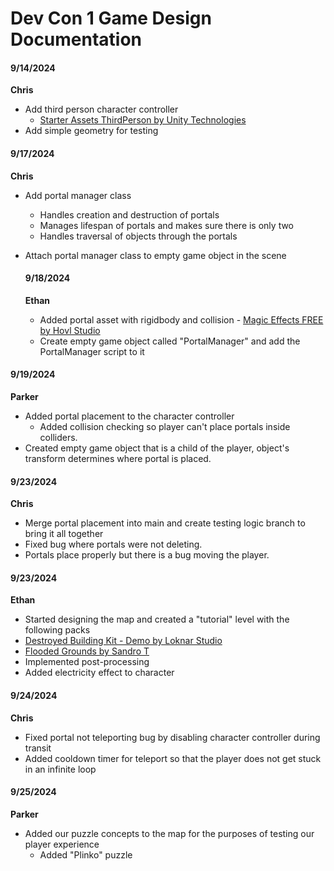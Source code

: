 
# Dev Con 1 Game Design Documentation  

#### 9/14/2024  

**Chris**  
- Add third person character controller  
	- [Starter Assets ThirdPerson by Unity Technologies](https://assetstore.unity.com/packages/essentials/starter-assets-thirdperson-updates-in-new-charactercontroller-pa-196526)
- Add simple geometry for testing  

#### 9/17/2024  

**Chris**  
- Add portal manager class  
	- Handles creation and destruction of portals  
	- Manages lifespan of portals and makes sure there is only two  
	- Handles traversal of objects through the portals  
- Attach portal manager class to empty game object in the scene

  #### 9/18/2024

  **Ethan**
  - Added portal asset with rigidbody and collision
    	- [Magic Effects FREE by Hovl Studio](https://assetstore.unity.com/packages/vfx/particles/spells/magic-effects-free-247933)
  - Create empty game object called "PortalManager" and add the PortalManager script to it

#### 9/19/2024

**Parker**
- Added portal placement to the character controller
	- Added collision checking so player can't place portals inside colliders.
- Created empty game object that is a child of the player, object's transform determines where portal is placed.  

#### 9/23/2024

**Chris**
- Merge portal placement into main and create testing logic branch to bring it all together
- Fixed bug where portals were not deleting.
- Portals place properly but there is a bug moving the player.

#### 9/23/2024

**Ethan**
- Started designing the map and created a "tutorial" level with the following packs
- [Destroyed Building Kit - Demo by Loknar Studio](https://assetstore.unity.com/packages/3d/environments/destroyed-building-kit-demo-174899)
- [Flooded Grounds by Sandro T](https://assetstore.unity.com/packages/3d/environments/flooded-grounds-48529)
- Implemented post-processing
- Added electricity effect to character

#### 9/24/2024

**Chris**
- Fixed portal not teleporting bug by disabling character controller during transit  
- Added cooldown timer for teleport so that the player does not get stuck in an infinite loop  

#### 9/25/2024

**Parker**
- Added our puzzle concepts to the map for the purposes of testing our player experience
	- Added "Plinko" puzzle


